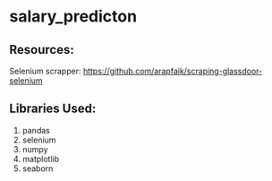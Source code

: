  # salary_predicton 
 ## Resources:
 Selenium scrapper: https://github.com/arapfaik/scraping-glassdoor-selenium
 
 ## Libraries Used: 
 1. pandas
 2. selenium
 3. numpy 
 4. matplotlib
 5. seaborn
